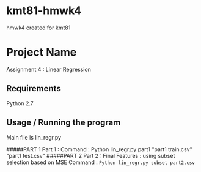# kmt81-hmwk4
hmwk4 created for kmt81

# Project Name

Assignment 4 : Linear Regression



## Requirements

Python 2.7

## Usage / Running the program 

Main file is lin_regr.py

#####PART 1
Part 1 :
Command : Python lin_regr.py part1 "part1 train.csv" "part1 test.csv"
#####PART 2
Part 2 :
Final Features : using subset selection based on MSE
Command : ``Python lin_regr.py subset part2.csv``
